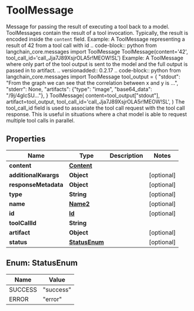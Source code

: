 

# ToolMessage

Message for passing the result of executing a tool back to a model.  ToolMessages contain the result of a tool invocation. Typically, the result is encoded inside the `content` field.  Example: A ToolMessage representing a result of 42 from a tool call with id      .. code-block:: python          from langchain_core.messages import ToolMessage          ToolMessage(content='42', tool_call_id='call_Jja7J89XsjrOLA5r!MEOW!SL')   Example: A ToolMessage where only part of the tool output is sent to the model     and the full output is passed in to artifact.      .. versionadded:: 0.2.17      .. code-block:: python          from langchain_core.messages import ToolMessage          tool_output = {             \"stdout\": \"From the graph we can see that the correlation between x and y is ...\",             \"stderr\": None,             \"artifacts\": {\"type\": \"image\", \"base64_data\": \"/9j/4gIcSU...\"},         }          ToolMessage(             content=tool_output[\"stdout\"],             artifact=tool_output,             tool_call_id='call_Jja7J89XsjrOLA5r!MEOW!SL',         )  The tool_call_id field is used to associate the tool call request with the tool call response. This is useful in situations where a chat model is able to request multiple tool calls in parallel.

## Properties

| Name | Type | Description | Notes |
|------------ | ------------- | ------------- | -------------|
|**content** | [**Content**](Content.md) |  |  |
|**additionalKwargs** | **Object** |  |  [optional] |
|**responseMetadata** | **Object** |  |  [optional] |
|**type** | **String** |  |  [optional] |
|**name** | [**Name2**](Name2.md) |  |  [optional] |
|**id** | [**Id**](Id.md) |  |  [optional] |
|**toolCallId** | **String** |  |  |
|**artifact** | **Object** |  |  [optional] |
|**status** | [**StatusEnum**](#StatusEnum) |  |  [optional] |



## Enum: StatusEnum

| Name | Value |
|---- | -----|
| SUCCESS | &quot;success&quot; |
| ERROR | &quot;error&quot; |



